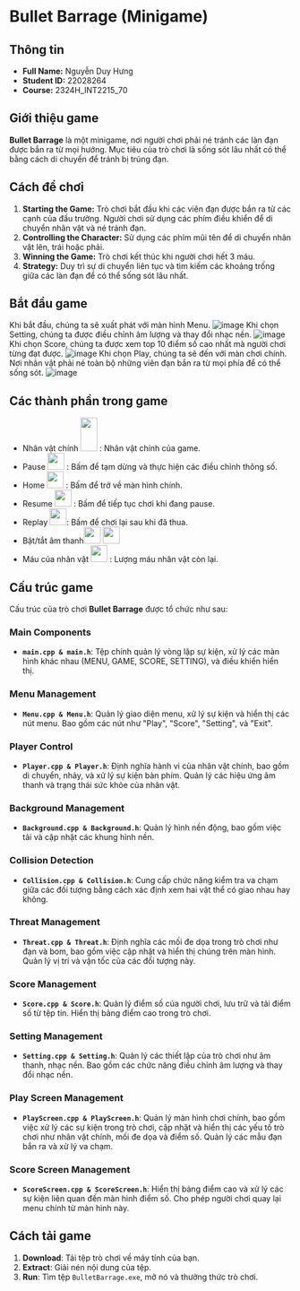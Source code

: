 # Bullet Barrage (Minigame)

## Thông tin

- **Full Name:** Nguyễn Duy Hưng
- **Student ID:** 22028264
- **Course:** 2324H_INT2215_70

## Giới thiệu game

**Bullet Barrage** là một minigame, nơi người chơi phải né tránh các làn đạn được bắn ra từ mọi hướng. Mục tiêu của trò chơi là sống sót lâu nhất có thể bằng cách di chuyển để tránh bị trúng đạn.

## Cách để chơi

1. **Starting the Game:** Trò chơi bắt đầu khi các viên đạn được bắn ra từ các cạnh của đấu trường. Người chơi sử dụng các phím điều khiển để di chuyển nhân vật và né tránh đạn.
2. **Controlling the Character:** Sử dụng các phím mũi tên để di chuyển nhân vật lên, trái hoặc phải.
3. **Winning the Game:** Trò chơi kết thúc khi người chơi hết 3 máu.
4. **Strategy:** Duy trì sự di chuyển liên tục và tìm kiếm các khoảng trống giữa các làn đạn để có thể sống sót lâu nhất.

## Bắt đầu game

Khi bắt đầu, chúng ta sẽ xuất phát với màn hình Menu. 
![image](https://github.com/user-attachments/assets/3be2d124-382c-4ca3-8bab-a29c9a0e2631)
Khi chọn Setting, chúng ta được điều chỉnh âm lượng và thay đổi nhạc nền. 
![image](https://github.com/user-attachments/assets/adff53cc-8c24-4d76-8d73-8c6d3f402fd6)
Khi chọn Score, chúng ta được xem top 10 điểm số cao nhất mà người chơi từng đạt được.
![image](https://github.com/user-attachments/assets/1cdb8628-5a0a-4335-9aec-ea44603370fd)
Khi chọn Play, chúng ta sẽ đến với màn chơi chính. Nơi nhân vật phải né toàn bộ những viên đạn bắn ra từ mọi phía để có thể sống sót.
![image](https://github.com/user-attachments/assets/892e684e-a02c-43fa-9c82-19dd82963842)

## Các thành phần trong game

-    Nhân vật chính <img src="https://github.com/user-attachments/assets/420b41b7-1c12-4d56-a217-a3d0a98b3bf6" width="30" height="60"> : Nhân vật chính của game.
-    Pause  <img src="https://github.com/user-attachments/assets/ae77960a-9b8d-4324-888a-2af1a2199501" width="30" height="30"> : Bấm để tạm dừng và thực hiện các điều chỉnh thông số.   
-    Home <img src="https://github.com/user-attachments/assets/f1699fc6-6e0d-48ae-b33a-586d39694f8a" width="30" height="30"> : Bấm để trở về màn hình chính.
-    Resume <img src="https://github.com/user-attachments/assets/b08332a9-49b6-4ca5-bb75-3f3d6361dc4a" width="30" height="30"> : Bấm để tiếp tục chơi khi đang pause.
-    Replay <img src="https://github.com/user-attachments/assets/f14b81a5-d871-4ebc-bbdd-3174ba50d479" width="30" height="30">: Bấm để chơi lại sau khi đã thua.
-    Bật/tắt âm thanh<img src="https://github.com/user-attachments/assets/a7f701a8-c989-4c2e-9653-b111a18773b0" width="30" height="30"> <img src="https://github.com/user-attachments/assets/13c7e797-6f29-4f3d-94c8-2141c4bb6633" width="30" height="30"> 
-    Máu của nhân vật <img src="https://github.com/user-attachments/assets/4b7ddfe2-30b3-40b8-bffd-181770a7f0c2" width="30" height="30"> : Lượng máu nhân vật còn lại.


## Cấu trúc game

Cấu trúc của trò chơi **Bullet Barrage** được tổ chức như sau:

### **Main Components**
- **`main.cpp & main.h`**: Tệp chính quản lý vòng lặp sự kiện, xử lý các màn hình khác nhau (MENU, GAME, SCORE, SETTING), và điều khiển hiển thị.

### **Menu Management**
- **`Menu.cpp & Menu.h`**: Quản lý giao diện menu, xử lý sự kiện và hiển thị các nút menu. Bao gồm các nút như "Play", "Score", "Setting", và "Exit".

### **Player Control**
- **`Player.cpp & Player.h`**: Định nghĩa hành vi của nhân vật chính, bao gồm di chuyển, nhảy, và xử lý sự kiện bàn phím. Quản lý các hiệu ứng âm thanh và trạng thái sức khỏe của nhân vật.

### **Background Management**
- **`Background.cpp & Background.h`**: Quản lý hình nền động, bao gồm việc tải và cập nhật các khung hình nền.

### **Collision Detection**
- **`Collision.cpp & Collision.h`**: Cung cấp chức năng kiểm tra va chạm giữa các đối tượng bằng cách xác định xem hai vật thể có giao nhau hay không.

### **Threat Management**
- **`Threat.cpp & Threat.h`**: Định nghĩa các mối đe dọa trong trò chơi như đạn và bom, bao gồm việc cập nhật và hiển thị chúng trên màn hình. Quản lý vị trí và vận tốc của các đối tượng này.

### **Score Management**
- **`Score.cpp & Score.h`**: Quản lý điểm số của người chơi, lưu trữ và tải điểm số từ tệp tin. Hiển thị bảng điểm cao trong trò chơi.

### **Setting Management**
- **`Setting.cpp & Setting.h`**: Quản lý các thiết lập của trò chơi như âm thanh, nhạc nền. Bao gồm các chức năng điều chỉnh âm lượng và thay đổi nhạc nền.

### **Play Screen Management**
- **`PlayScreen.cpp & PlayScreen.h`**: Quản lý màn hình chơi chính, bao gồm việc xử lý các sự kiện trong trò chơi, cập nhật và hiển thị các yếu tố trò chơi như nhân vật chính, mối đe dọa và điểm số. Quản lý các mẫu đạn bắn ra và xử lý va chạm.

### **Score Screen Management**
- **`ScoreScreen.cpp & ScoreScreen.h`**: Hiển thị bảng điểm cao và xử lý các sự kiện liên quan đến màn hình điểm số. Cho phép người chơi quay lại menu chính từ màn hình này.


## Cách tải game

1. **Download**: Tải tệp trò chơi về máy tính của bạn.
2. **Extract**: Giải nén nội dung của tệp.
3. **Run**: Tìm tệp `BulletBarrage.exe`, mở nó và thưởng thức trò chơi.

